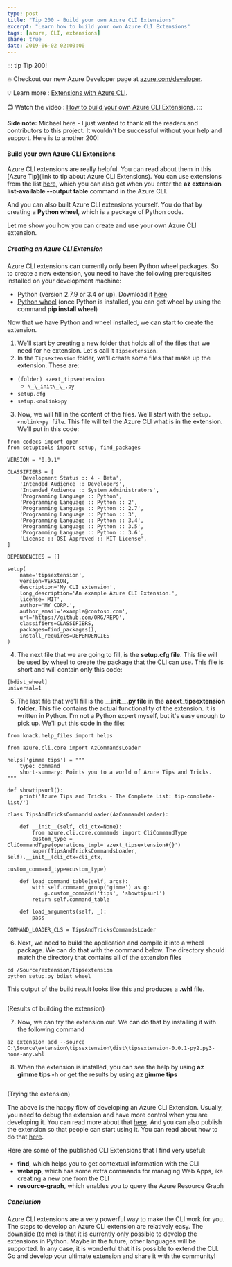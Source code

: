 ```yaml
---
type: post
title: "Tip 200 - Build your own Azure CLI Extensions"
excerpt: "Learn how to build your own Azure CLI Extensions"
tags: [azure, CLI, extensions]
share: true
date: 2019-06-02 02:00:00
---
```


::: tip Tip 200! 

:fire: Checkout our new Azure Developer page at [azure.com/developer](https://azure.com/developer?WT.mc_id=azure-azuredevtips-azureappsdev).

:bulb: Learn more : [Extensions with Azure CLI](https://docs.microsoft.com/en-us/cli/azure/azure-cli-extensions-overview?view=azure-cli-latest?WT.mc_id=docs-azuredevtips-azureappsdev). 

:tv: Watch the video : [How to build your own Azure CLI Extensions](https://www.youtube.com/watch?v=WOxjyJgw-ZY&list=PLLasX02E8BPCNCK8Thcxu-Y-XcBUbhFWC&index=57?WT.mc_id=youtube-azuredevtips-azureappsdev).
:::

**Side note:** Michael here - I just wanted to thank all the readers and contributors to this project. It wouldn't be successful without your help and support. Here is to another 200!
 
#### Build your own Azure CLI Extensions

Azure CLI extensions are really helpful. You can read about them in this [Azure Tip](link to tip about Azure CLI Extensions). You can use extensions from the list [here](https://docs.microsoft.com/en-us/cli/azure/azure-cli-extensions-list?view=azure-cli-latest?WT.mc_id=docs-azuredevtips-azureappsdev), which you can also get when you enter the **az extension list-available --output table** command in the Azure CLI. 

And you can also built Azure CLI extensions yourself. You do that by creating a **Python wheel**, which is a package of Python code.

Let me show you how you can create and use your own Azure CLI extension. 

##### Creating an Azure CLI Extension

Azure CLI extensions can currently only been Python wheel packages. So to create a new extension, you need to have the following prerequisites installed on your development machine:
 
 * Python (version 2.7.9 or 3.4 or up). Download it [here](https://www.python.org/downloads)
 * [Python wheel](https://pypi.org/project/wheel) (once Python is installed, you can get wheel by using the command **pip install wheel**)

Now that we have Python and wheel installed, we can start to create the extension.

1. We'll start by creating a new folder that holds all of the files that we need for he extension. Let's call it `Tipsextension`.
2. In the `Tipsextension` folder, we'll create some files that make up the extension. These are:
* `(folder) azext_tipsextension`
  * `\_\_init\_\_.py`
* `setup.cfg`
* `setup.<nolink>py`
 
3. Now, we will fill in the content of the files. We'll start with the `setup.<nolink>py file`. This file will tell the Azure CLI what is in the extension. We'll put in this code:

```
from codecs import open
from setuptools import setup, find_packages

VERSION = "0.0.1"

CLASSIFIERS = [
    'Development Status :: 4 - Beta',
    'Intended Audience :: Developers',
    'Intended Audience :: System Administrators',
    'Programming Language :: Python',
    'Programming Language :: Python :: 2',
    'Programming Language :: Python :: 2.7',
    'Programming Language :: Python :: 3',
    'Programming Language :: Python :: 3.4',
    'Programming Language :: Python :: 3.5',
    'Programming Language :: Python :: 3.6',
    'License :: OSI Approved :: MIT License',
]

DEPENDENCIES = []

setup(
    name='tipsextension',
    version=VERSION,
    description='My CLI extension',
    long_description='An example Azure CLI Extension.',
    license='MIT',
    author='MY CORP.',
    author_email='example@contoso.com',
    url='https://github.com/ORG/REPO',
    classifiers=CLASSIFIERS,
    packages=find_packages(),
    install_requires=DEPENDENCIES
)
```

4. The next file that we are going to fill, is the **setup.cfg file**. This file will be used by wheel to create the package that the CLI can use. This file is short and will contain only this code:

```
[bdist_wheel]
universal=1
```

5. The last file that we'll fill is the **\_\_init\_\_.py file** in the **azext_tipsextension folder**. This file contains the actual functionality of the extension. It is written in Python. I'm not a Python expert myself, but it's easy enough to pick up. We'll put this code in the file:

```
from knack.help_files import helps

from azure.cli.core import AzCommandsLoader

helps['gimme tips'] = """
    type: command
    short-summary: Points you to a world of Azure Tips and Tricks.
"""

def showtipsurl():
    print('Azure Tips and Tricks - The Complete List: tip-complete-list/')

class TipsAndTricksCommandsLoader(AzCommandsLoader):

    def __init__(self, cli_ctx=None):
        from azure.cli.core.commands import CliCommandType
        custom_type = CliCommandType(operations_tmpl='azext_tipsextension#{}')
        super(TipsAndTricksCommandsLoader, self).__init__(cli_ctx=cli_ctx,
                                                       custom_command_type=custom_type)

    def load_command_table(self, args):
        with self.command_group('gimme') as g:
            g.custom_command('tips', 'showtipsurl')
        return self.command_table

    def load_arguments(self, _):
        pass

COMMAND_LOADER_CLS = TipsAndTricksCommandsLoader
```

6. Next, we need to build the application and compile it into a wheel package. We can do that with the command below. The directory should match the directory that contains all of the extension files

```
cd /Source/extension/Tipsextension
python setup.py bdist_wheel
```

This output of the build result looks like this and produces a **.whl** file.

<img :src="$withBase('/files/BuildResult.png')">

(Results of building the extension)

7. Now, we can try the extension out. We can do that by installing it with the following command
```
az extension add --source C:\Source\extension\tipsextension\dist\tipsextension-0.0.1-py2.py3-none-any.whl
```
8. When the extension is installed, you can see the help by using **az gimme tips -h** or get the results by using **az gimme tips**

<img :src="$withBase('/files/TryingTheExtension.png')">

(Trying the extension)

The above is the happy flow of developing an Azure CLI Extension. Usually, you need to debug the extension and have more control when you are developing it. You can read more about that [here](https://github.com/Azure/azure-cli/blob/master/doc/extensions/authoring.md?WT.mc_id=github-azuredevtips-azureappsdev). And you can also publish the extension so that people can start using it. You can read about how to do that [here](https://github.com/Azure/azure-cli/blob/dev/doc/extensions/publishing.md?WT.mc_id=github-azuredevtips-azureappsdev). 

Here are some of the published CLI Extensions that I find very useful:

* **find**, which helps you to get contextual information with the CLI
* **webapp**, which has some extra commands for managing Web Apps, ike creating a new one from the CLI
* **resource-graph**, which enables you to query the Azure Resource Graph

##### Conclusion

Azure CLI extensions are a very powerful way to make the CLI work for you. The steps to develop an Azure CLI extension are relatively easy. The downside (to me) is that it is currently only possible to develop the extensions in Python. Maybe in the future, other languages will be supported. In any case, it is wonderful that it is possible to extend the CLI. Go and develop your ultimate extension and share it with the community!


